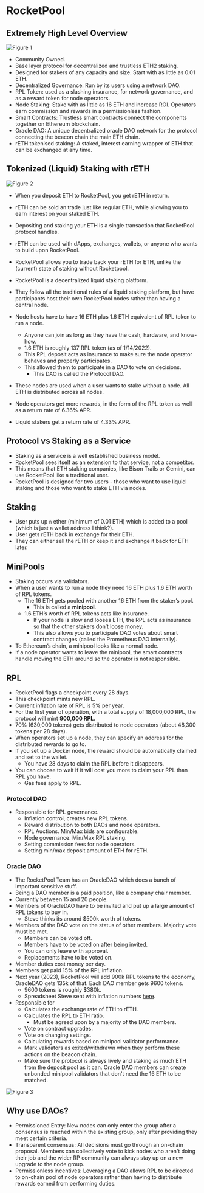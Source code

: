 # RocketPool

## Extremely High Level Overview

![Figure 1](https://www.rocketpool.net/images/rp-infographic-staking-protocol.png)

- Community Owned.
- Base layer protocol for decentralized and trustless ETH2 staking.
- Designed for stakers of any capacity and size. Start with as little as 0.01 ETH.
- Decentralized Governance: Run by its users using a network DAO.
- RPL Token: used as a slashing insurance, for network governance, and as a reward token for node operators.
- Node Staking: Stake with as little as 16 ETH and increase ROI. Operators earn commission and rewards in a permissionless fashion.
- Smart Contracts: Trustless smart contracts connect the components together on Ethereum blockchain.
- Oracle DAO: A unique decentralized oracle DAO network for the protocol connecting the beacon chain the main ETH chain.
- rETH tokenised staking: A staked, interest earning wrapper of ETH that can be exchanged at any time.

## Tokenized (Liquid) Staking with rETH

![Figure 2](https://miro.medium.com/max/875/1*9xqyD0jgovV2z2YZIPUHhA.png)

- When you deposit ETH to RocketPool, you get rETH in return.
- rETH can be sold an trade just like regular ETH, while allowing you to earn interest on your staked ETH.
- Depositing and staking your ETH is a single transaction that RocketPool protocol handles.
- rETH can be used with dApps, exchanges, wallets, or anyone who wants to build upon RocketPool.
- RocketPool allows you to trade back your rETH for ETH, unlike the (current) state of staking without Rocketpool.

- RocketPool is a decentralized liquid staking platform.
- They follow all the traditional rules of a liquid staking platform, but have participants host their own RocketPool nodes rather than having a central node.
- Node hosts have to have 16 ETH plus 1.6 ETH equivalent of RPL token to run a node.
  - Anyone can join as long as they have the cash, hardware, and know-how.
  - 1.6 ETH is roughly 137 RPL token (as of 1/14/2022).
  - This RPL deposit acts as insurance to make sure the node operator behaves and properly participates.
  - This allowed them to participate in a DAO to vote on decisions.
    - This DAO is called the Protocol DAO.
- These nodes are used when a user wants to stake without a node. All ETH is distributed across all nodes.
- Node operators get more rewards, in the form of the RPL token as well as a return rate of 6.36% APR.
- Liquid stakers get a return rate of 4.33% APR.

## Protocol vs Staking as a Service

- Staking as a service is a well established business model.
- RocketPool sees itself as an extension to that service, not a competitor.
- This means that ETH staking companies, like Bison Trails or Gemini, can use RocketPool like a traditional user.
- RocketPool is designed for two users - those who want to use liquid staking and those who want to stake ETH via nodes.

## Staking

- User puts up `n` ether (minimum of 0.01 ETH) which is added to a pool (which is just a wallet address I think?).
- User gets rETH back in exchange for their ETH.
- They can either sell the rETH or keep it and exchange it back for ETH later.

## MiniPools

- Staking occurs via validators.
- When a user wants to run a node they need 16 ETH plus 1.6 ETH worth of RPL tokens.
  - The 16 ETH gets pooled with another 16 ETH from the staker’s pool.
    - This is called a **minipool**.
  - 1.6 ETH’s worth of RPL tokens acts like insurance.
    - If your node is slow and looses ETH, the RPL acts as insurance so that the other stakers don’t loose money.
    - This also allows you to participate DAO votes about smart contract changes (called the Prometheus DAO internally).
- To Ethereum’s chain, a minipool looks like a normal node.
- If a node operator wants to leave the minipool, the smart contracts handle moving the ETH around so the operator is not responsible.

## RPL

- RocketPool flags a checkpoint every 28 days.
- This checkpoint mints new RPL.
- Current inflation rate of RPL is 5% per year.
- For the first year of operation, with a total supply of 18,000,000 RPL, the protocol will mint **900,000 RPL.**
- 70% (630,000 tokens) gets distributed to node operators (about 48,300 tokens per 28 days).
- When operators set up a node, they can specify an address for the distributed rewards to go to.
- If you set up a Docker node, the reward should be automatically claimed and set to the wallet.
  - You have 28 days to claim the RPL before it disappears.
- You can choose to wait if it will cost you more to claim your RPL than RPL you have.
  - Gas fees apply to RPL.

### Protocol DAO

- Responsible for RPL governance.
  - Inflation control, creates new RPL tokens.
  - Reward distribution to both DAOs and node operators.
  - RPL Auctions. Min/Max bids are configurable.
  - Node governance. Min/Max RPL staking.
  - Setting commission fees for node operators.
  - Setting min/max deposit amount of ETH for rETH.

### Oracle DAO

- The RocketPool Team has an OracleDAO which does a bunch of important sensitive stuff.
- Being a DAO member is a paid position, like a company chair member.
- Currently between 15 and 20 people.
- Members of OracleDAO have to be invited and put up a large amount of RPL tokens to buy in.
  - Steve thinks its around $500k worth of tokens.
- Members of the DAO vote on the status of other members. Majority vote must be met.
  - Members can be voted off.
  - Members have to be voted on after being invited.
  - You can only leave with approval.
  - Replacements have to be voted on.
- Member duties cost money per day.
- Members get paid 15% of the RPL inflation.
- Next year (2023), RocketPool will add 900k RPL tokens to the economy, OracleDAO gets 135k of that. Each DAO member gets 9600 tokens.
  - 9600 tokens is roughly $380k.
  - Spreadsheet Steve sent with inflation numbers [here](https://docs.google.com/spreadsheets/d/1Wl3EukDALcd8nBQQkMhzXr5WfwmEj264YPfch9AJN30/edit#gid=944682517).
- Responsible for
  - Calculates the exchange rate of ETH to rETH.
  - Calculates the RPL to ETH ratio.
    - Must be agreed upon by a majority of the DAO members.
  - Vote on contract upgrades.
  - Vote on changing settings.
  - Calculating rewards based on minipool validator performance.
  - Mark validators as exited/withdrawn when they perform these actions on the beacon chain.
  - Make sure the protocol is always lively and staking as much ETH from the deposit pool as it can. Oracle DAO members can create unbonded minipool validators that don't need the 16 ETH to be matched.

![Figure 3](https://miro.medium.com/max/1400/0*VtX5Q3POH8SPAODs.png)

## Why use DAOs?

- Permissioned Entry: New nodes can only enter the group after a consensus is reached within the existing group, only after providing they meet certain criteria.
- Transparent consensus: All decisions must go through an on-chain proposal. Members can collectively vote to kick nodes who aren't doing their job and the wider RP community can always stay up on a new upgrade to the node group.
- Permissionless incentives: Leveraging a DAO allows RPL to be directed to on-chain pool of node operators rather than having to distribute rewards earned from performing duties.
